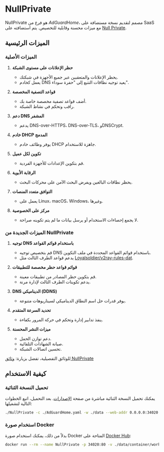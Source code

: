 # NullPrivate

NullPrivate هو فرع من _AdGuardHome_، مصمم لتقديم نسخة مستضافة على SaaS مع ميزات محسنة وقابلية للتخصيص. يتم استضافته على [Null Private](https://nullprivate.com).

## الميزات الرئيسية

### الميزات الأصلية

1. **حظر الإعلانات على مستوى الشبكة**

   - يحظر الإعلانات والمتعقبين عبر جميع الأجهزة في شبكتك.
   - يعمل كخادم DNS يعيد توجيه نطاقات التتبع إلى "حفرة سوداء".

2. **قواعد التصفية المخصصة**

   - أضف قواعد تصفية مخصصة خاصة بك.
   - راقب وتحكم في نشاط الشبكة.

3. **دعم DNS المشفر**

   - يدعم DNS-over-HTTPS، DNS-over-TLS، وDNSCrypt.

4. **خادم DHCP المدمج**

   - يوفر وظائف خادم DHCP جاهزة للاستخدام.

5. **تكوين لكل عميل**

   - قم بتكوين الإعدادات للأجهزة الفردية.

6. **الرقابة الأبوية**

   - يحظر نطاقات البالغين ويفرض البحث الآمن على محركات البحث.

7. **التوافق متعدد المنصات**

   - يعمل على Linux، macOS، Windows، وغيرها.

8. **مركز على الخصوصية**
   - لا يجمع إحصاءات الاستخدام أو يرسل بيانات ما لم يتم تكوينه صراحة.

### الميزات الجديدة من NullPrivate

1. **توجيه DNS باستخدام قوائم القواعد**

   - قم بتخصيص توجيه DNS باستخدام قوائم القواعد المحددة في ملف التكوين.
   - يدعم قواعد الطرف الثالث مثل [Loyalsoldier/v2ray-rules-dat](https://github.com/Loyalsoldier/v2ray-rules-dat).

2. **قوائم قواعد حظر مخصصة للتطبيقات**

   - قم بتكوين حظر المصادر من تطبيقات معينة.
   - يدعم تكوينات الطرف الثالث لإدارة مرنة.

3. **DNS الديناميكي (DDNS)**

   - يوفر قدرات حل اسم النطاق الديناميكي لسيناريوهات متنوعة.

4. **تحديد السرعة المتقدم**

   - ينفذ تدابير إدارة وتحكم في حركة المرور بكفاءة.

5. **ميزات النشر المحسنة**
   - دعم توازن الحمل.
   - صيانة الشهادات التلقائية.
   - تحسين اتصالات الشبكة.

للوثائق التفصيلية، تفضل بزيارة: [وثائق NullPrivate](https://nullprivate.com/docs/)

## كيفية الاستخدام

### تحميل النسخة الثنائية

يمكنك تحميل النسخة الثنائية مباشرة من صفحة [الإصدارات](https://github.com/NullPrivate/NullPrivate/releases). بعد التحميل، اتبع الخطوات التالية لتشغيلها:

```bash
./NullPrivate -c ./AdGuardHome.yaml -w ./data --web-addr 0.0.0.0:34020 --local-frontend --no-check-update --verbose
```

### استخدام صورة Docker

بدلاً من ذلك، يمكنك استخدام صورة Docker المتاحة على [Docker Hub](https://hub.docker.com/repository/docker/nullprivate/nullprivate):

```bash
docker run --rm --name NullPrivate -p 34020:80 -v ./data/container/work:/opt/adguardhome/work -v ./data/container/conf:/opt/adguardhome/conf nullprivate/nullprivate:latest
```